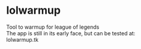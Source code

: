 # lolwarmup
Tool to warmup for league of legends  
The app is still in its early face, but can be tested at:  
lolwarmup.tk  

